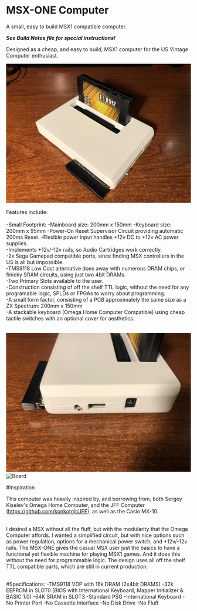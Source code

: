 # MSX-ONE Computer

A small, easy to build MSX1 compatible computer.<br>

***See Build Notes file for special instructions!***

Designed as a cheap, and easy to build, MSX1 computer for the US Vintage Computer enthusiast.

![RD10](https://github.com/jdgabbard/RD-10-Docking-Station/blob/59d0eb6cd6155eeae0b91679d095db8af9a2d37a/Renders/RD10.jpg)

Features include:<br><br>
-Small Footprint:
     -Mainboard size: 200mm x 150mm
     -Keyboard size: 200mm x 95mm
-Power-On Reset Supervisor Circuit providing automatic 200ms Reset.
-Flexible power input handles +12v DC to +12v AC power supplies.<br>
-Implements +12v/-12v rails, so Audio Cartridges work correctly.<br>
-2x Sega Gamepad compatible ports, since finding MSX controllers in the US is all but impossible.<br>
-TMS9118 Low Cost alternative does away with numerous DRAM chips, or finicky SRAM circuits, using just two 4bit DRAMs.<br>
-Two Primary Slots available to the user.<br>
-Construction consisting of off the shelf TTL logic, without the need for any programable logic, SPLDs or FPGAs to worry about programming.<br>
-A small form factor, consisting of a PCB approximately the same size as a ZX Spectrum: 200mm x 150mm<br>
-A stackable keyboard (Omega Home Computer Compatible) using cheap tactile switches with an optional cover for aesthetics.<br><br>

![Side](https://github.com/jdgabbard/RD-10-Docking-Station/blob/59d0eb6cd6155eeae0b91679d095db8af9a2d37a/Renders/RD10_s.jpg)
![Board](https://user-images.githubusercontent.com/45840007/149648978-a7b48527-80b2-425f-99db-0caf30545570.JPG)


#Inspiration

This computer was heavily inspired by, and borrowing from, both Sergey Kiselev's Omega Home Computer, and the JFF Computer (https://github.com/konkotgit/JFF), as well as the Casio MX-10.<br><br>

I desired a MSX without all the fluff, but with the modularity that the Omega Computer affords.  I wanted a simplified circuit, but with nice options such as power regulation, options for a mechanical power switch, and +12v/-12v rails.  The MSX-ONE gives the casual MSX user just the basics to have a functional yet flexible machine for playing MSX1 games.  And it does this without the need for programmable logic.  The design uses all off the shelf TTL compatible parts, which are still in current production.<br><br>

#Specifications:
-TMS9118 VDP with 16k DRAM (2x4bit DRAMS)
-32k EEPROM in SLOT0 (BIOS with International Keyboard, Mapper Initializer & BASIC 1.0)
-64K SRAM in SLOT3
-Standard PSG
-International Keyboard
-No Printer Port
-No Cassette Interface
-No Disk Drive
-No Fluff